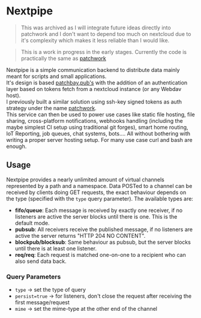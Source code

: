 # Nextpipe
> This was archived as I will integrate future ideas directly into patchwork and I don't want to depend too much on nextcloud due to it's complexity which makes it less reliable than I would like.

> This is a work in progress in the early stages. Currently the code is practically the same as [patchwork](https://github.com/tionis/patchwork)

Nextpipe is a simple communication backend to distribute data mainly meant for scripts and small applications.  
It's design is based [patchbay.pub's](https://patchbay.pub) with the addition of an authentication layer based
on tokens fetch from a nextcloud instance (or any Webdav host).  
I previously built a similar solution using ssh-key signed tokens as auth strategy under the name [patchwork](https://github.com/tionis/patchwork).  
This service can then be used to power use cases like static file hosting, file sharing,
cross-platform notifications, webhooks handling (including the maybe simplest CI setup using
traditional git forges), smart home routing, IoT Reporting, job queues, chat systems, bots....
All without bothering with writing a proper server hosting setup. For many use case curl and bash are enough.

## Usage

Nextpipe provides a nearly unlimited amount of virtual channels represented by a path and a namespace.
Data POSTed to a channel can be received by clients doing GET requests, the exact behaviour depends on the
type (specified with the `type` query parameter).
The available types are:

- **fifo/queue**: Each message is received by exactly one receiver, if
  no listeners are active the server blocks until there is one. This
  is the default mode.
- **pubsub**: All receivers receive the published message, if no
  listeners are active the server returns \"HTTP 204 NO CONTENT\".
- **blockpub/blocksub**: Same behaviour as pubsub, but the server
  blocks until there is at least one listener.
- **req/req**: Each request is matched one-on-one to a recipient who can also send data back.

### Query Parameters

- `type` -> set the type of query
- `persist=true` -> for listeners, don't close the request after receiving the first message/request
- `mime` -> set the mime-type at the other end of the channel
